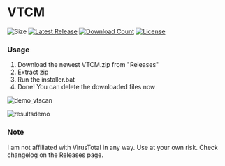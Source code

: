 # VTCM
![Size](https://img.shields.io/github/repo-size/mirbyte/VirusTotal-Context-Menu?label=size&maxAge=86400)
[![Latest Release](https://img.shields.io/github/release/mirbyte/VirusTotal-Context-Menu.svg?maxAge=86400)](https://github.com/mirbyte/VirusTotal-Context-Menu/releases/latest)
[![Download Count](https://img.shields.io/github/downloads/mirbyte/VirusTotal-Context-Menu/total?color=blue&maxAge=86400)](https://github.com/mirbyte/VirusTotal-Context-Menu/releases)
[![License](https://img.shields.io/github/license/mirbyte/VirusTotal-Context-Menu?color=blue&maxAge=604800)](https://raw.githubusercontent.com/mirbyte/VirusTotal-Context-Menu/master/LICENSE)
### Usage
1. Download the newest VTCM.zip from "Releases"
2. Extract zip
3. Run the installer.bat
4. Done! You can delete the downloaded files now




![demo_vtscan](https://github.com/user-attachments/assets/0b534ae0-8dfc-438d-8973-5f3e487ed884)


![resultsdemo](https://github.com/user-attachments/assets/c2aeb7a4-3884-470c-9701-b994c2b5765c)



### Note
I am not affiliated with VirusTotal in any way. Use at your own risk. Check changelog on the Releases page.
